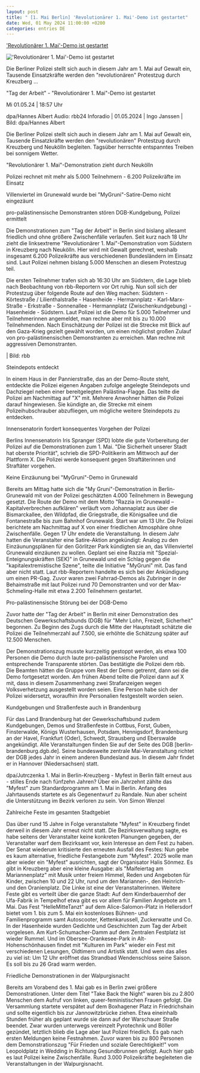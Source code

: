 ```yaml
---
layout: post
title: " [1. Mai Berlin] 'Revolutionärer 1. Mai'-Demo ist gestartet"
date: Wed, 01 May 2024 11:00:00 +0200
categories: entries DE
---
```

['Revolutionärer 1. Mai'-Demo ist gestartet](https://www.rbb24.de/panorama/beitrag/2024/05/berlin-1-mai-demonstrationen-polizei-einsatz.html)

!['Revolutionärer 1. Mai'-Demo ist gestartet](https://www.rbb24.de/content/dam/rbb/rbb/rbb24/2024/2024_05/dpa-account/1-mai-demo-suedstern.jpg.jpg/size=708x398.jpg)

Die Berliner Polizei stellt sich auch in diesem Jahr am 1. Mai auf Gewalt ein, Tausende Einsatzkräfte werden den "revolutionären" Protestzug durch Kreuzberg ...

"Tag der Arbeit" - "Revolutionärer 1. Mai"-Demo ist gestartet

Mi 01.05.24 | 18:57 Uhr

dpa/Hannes Albert Audio: rbb24 Inforadio | 01.05.2024 | Ingo Janssen | Bild: dpa/Hannes Albert

Die Berliner Polizei stellt sich auch in diesem Jahr am 1. Mai auf Gewalt ein, Tausende Einsatzkräfte werden den "revolutionären" Protestzug durch Kreuzberg und Neukölln begleiten. Tagsüber herrschte entspanntes Treiben bei sonnigem Wetter.



"Revolutionärer 1. Mai"-Demonstration zieht durch Neukölln

Polizei rechnet mit mehr als 5.000 Teilnehmern - 6.200 Polizeikräfte im Einsatz

Villenviertel im Grunewald wurde bei "MyGruni"-Satire-Demo nicht eingezäunt

pro-palästinensische Demonstranten stören DGB-Kundgebung, Polizei ermittelt

Die Demonstrationen zum "Tag der Arbeit" in Berlin sind bislang allesamt friedlich und ohne größere Zwischenfälle verlaufen. Seit kurz nach 18 Uhr zieht die linksextreme "Revolutionärer 1. Mai"-Demonstration vom Südstern in Kreuzberg nach Neukölln. Hier wird mit Gewalt gerechnet, weshalb insgesamt 6.200 Polizeikräfte aus verschiedenen Bundesländern im Einsatz sind. Laut Polizei nehmen bislang 5.000 Menschen an diesem Protestzug teil.



Die ersten Teilnehmer trafen sich ab 16:30 Uhr am Südstern, die Lage blieb nach Beobachtung von rbb-Reportern vor Ort ruhig. Nun soll sich der Protestzug über folgende Route auf den Weg machen: Südstern - Körtestraße / Lilienthalstraße - Hasenheide - Hermannplatz - Karl-Marx-Straße - Erkstraße - Sonnenallee - Hermannplatz (Zwischenkundgebung) - Hasenheide - Südstern. Laut Polizei ist die Demo für 5.000 Teilnehmer und Teilnehmerinnen angemeldet, man rechne aber mit bis zu 10.000 Teilnehmenden. Nach Einschätzung der Polizei ist die Strecke mit Blick auf den Gaza-Krieg gezielt gewählt worden, um einen möglichst großen Zulauf von pro-palästinensischen Demonstranten zu erreichen. Man rechne mit aggressiven Demonstranten.

| Bild: rbb

Steindepots entdeckt

In einem Haus in der Pannierstraße, das an der Demo-Route steht, entdeckte die Polizei eigenen Angaben zufolge angelegte Steindepots und Dachziegel neben einer bereitgelegten Palästina-Flagge. Das teilte die Polizei am Nachmittag auf "X" mit. Mehrere Anwohner hätten die Polizei darauf hingewiesen. Sie kündigte an, die Strecke mit einem Polizeihubschrauber abzufliegen, um mögliche weitere Steindepots zu entdecken.

Innensenatorin fordert konsequentes Vorgehen der Polizei

Berlins Innensenatorin Iris Spranger (SPD) lobte die gute Vorbereitung der Polizei auf die Demonstrationen zum 1. Mai. "Die Sicherheit unserer Stadt hat oberste Priorität", schrieb die SPD-Politikerin am Mittwoch auf der Plattform X. Die Polizei werde konsequent gegen Straftäterinnen und Straftäter vorgehen.

Keine Einzäunung bei "MyGruni"-Demo in Grunewald

Bereits am Mittag hatte sich die "My Gruni"-Demonstration in Berlin-Grunewald mit von der Polizei geschätzten 4.000 Teilnehmern in Bewegung gesetzt. Die Route der Demo mit dem Motto "Razzia im Grunewald – Kapitalverbrechen aufklären" verläuft vom Johannaplatz aus über die Bismarckallee, den Wildpfad, die Griegstraße, die Königsallee und die Fontanestraße bis zum Bahnhof Grunewald. Start war um 13 Uhr. Die Polizei berichtete am Nachmittag auf X von einer friedlichen Atmosphäre ohne Zwischenfälle. Gegen 17 Uhr endete die Veranstaltung. In diesem Jahr hatten die Veranstalter eine Satire-Aktion angekündigt: Analog zu den Einzäunungsplänen für den Görlitzer Park kündigten sie an, das Villenviertel Grunewald einzäunen zu wollen. Geplant sei eine Razzia mit "Spezial-Enteignungskräften (SEK)" in Grunewald und ein Schlag gegen die "kapitalextremistische Szene", teilte die Initiative "MyGruni" mit. Das fand aber nicht statt. Laut rbb-Reportern handelte es sich bei der Ankündigung um einen PR-Gag. Zuvor waren zwei Fahrrad-Demos als Zubringer in der Behaimstraße mit laut Polizei rund 70 Demonstranten und vor der Max-Schmeling-Halle mit etwa 2.200 Teilnehmern gestartet.

Pro-palästinensische Störung bei der DGB-Demo

Zuvor hatte der "Tag der Arbeit" in Berlin mit einer Demonstration des Deutschen Gewerkschaftsbunds (DGB) für "Mehr Lohn, Freizeit, Sicherheit" begonnen. Zu Beginn des Zugs durch die Mitte der Hauptstadt schätzte die Polizei die Teilnehmerzahl auf 7.500, sie erhöhte die Schätzung später auf 12.500 Menschen.



Der Demonstrationszug musste kurzzeitig gestoppt werden, als etwa 100 Personen die Demo durch laute pro-palästinensische Parolen und entsprechende Transparente störten. Das bestätigte die Polizei dem rbb. Die Beamten hätten die Gruppe vom Rest der Demo getrennt, dann sei die Demo fortgesetzt worden. Am frühen Abend teilte die Polizei dann auf X mit, dass in diesem Zusammenhang zwei Strafanzeigen wegen Volksverhetzung ausgestellt worden seien. Eine Person habe sich der Polizei widersetzt, woraufhin ihre Personalien festgestellt worden seien.



Kundgebungen und Straßenfeste auch in Brandenburg

Für das Land Brandenburg hat der Gewerkschaftsbund zudem Kundgebungen, Demos und Straßenfeste in Cottbus, Forst, Guben, Finsterwalde, Königs Wusterhausen, Potsdam, Hennigsdorf, Brandenburg an der Havel, Frankfurt (Oder), Schwedt, Strausberg und Eberswalde angekündigt. Alle Veranstaltungen finden Sie auf der Seite des DGB [berlin-brandenburg.dgb.de]. Seine bundesweite zentrale Mai-Veranstaltung richtet der DGB jedes Jahr in einem anderen Bundesland aus. In diesem Jahr findet er in Hannover (Niedersachsen) statt.

dpa/Jutrczenka 1. Mai in Berlin-Kreuzberg - Myfest in Berlin fällt erneut aus - stilles Ende nach fünfzehn Jahren? Über ein Jahrzehnt zählte das "Myfest" zum Standardprogramm am 1. Mai in Berlin. Anfang des Jahrtausends startete es als Gegenentwurf zu Randale. Nun aber scheint die Unterstützung im Bezirk verloren zu sein. Von Simon Wenzel

Zahlreiche Feste im gesamten Stadtgebiet

Das über rund 15 Jahre in Folge veranstaltete "Myfest" in Kreuzberg findet derweil in diesem Jahr erneut nicht statt. Die Bezirksverwaltung sagte, es habe seitens der Veranstalter keine konkreten Planungen gegeben, der Veranstalter warf dem Bezirksamt vor, kein Interesse an dem Fest zu haben. Der Senat wiederum kritisierte den erneuten Ausfall des Festes: Nun gebe es kaum alternative, friedliche Festangebote zum "Myfest". 2025 wolle man aber wieder ein "Myfest" ausrichten, sagt der Organisator Halis Sönmez. Es gibt in Kreuzberg aber eine kleine Ausgabe: als "Maifeiertag am Mariannenplatz" mit Musik unter freiem Himmel, Reden und Angeboten für Kinder, zwischen 10 und 22 Uhr, rund um den Mariannen-, den Heinrich- und den Oranienplatz. Die Linke ist eine der Veranstalterinnen. Weitere Feste gibt es verteilt über die ganze Stadt: Auf dem Kinderbauernhof der Ufa-Fabrik in Tempelhof etwa gibt es vor allem für Familien Angebote am 1. Mai. Das Fest "HelleMitteTanzt" auf dem Alice-Salomon-Platz in Hellersdorf bietet vom 1. bis zum 5. Mai ein kostenloses Bühnen- und Familienprogramm samt Autoscooter, Kettenkarussell, Zuckerwatte und Co. In der Hasenheide wurden Gedichte und Geschichten zum Tag der Arbeit vorgelesen. Am Kurt-Schumacher-Damm auf dem Zentralen Festplatz ist wieder Rummel. Und im Obersee-Orankesee-Park in Alt-Hohenschönhausen findet mit "Kulturen im Park" wieder ein Fest mit verschiedenen Lesungen, Oldtimern und Artistik statt. Und wem das alles zu viel ist: Um 12 Uhr eröffnet das Strandbad Wendenschloss seine Saison. Es soll bis zu 26 Grad warm werden.

Friedliche Demonstrationen in der Walpurgisnacht

Bereits am Vorabend des 1. Mai gab es in Berlin zwei größere Demonstrationen. Unter dem Titel "Take Back the Night" waren bis zu 2.800 Menschen dem Aufruf von linken, queer-feministischen Frauen gefolgt. Die Versammlung startete verspätet auf dem Boxhagener Platz in Friedrichshain und sollte eigentlich bis zur Jannowitzbrücke ziehen. Etwa eineinhalb Stunden früher als geplant wurde sie dann auf der Warschauer Straße beendet. Zwar wurden unterwegs vereinzelt Pyrotechnik und Böller gezündet, letztlich blieb die Lage aber laut Polizei friedlich. Es gab nach ersten Meldungen keine Festnahmen. Zuvor waren bis zu 800 Personen dem Demonstrationszug "Für Frieden und soziale Gerechtigkeit!" vom Leopoldplatz in Wedding in Richtung Gesundbrunnen gefolgt. Auch hier gab es laut Polizei keine Zwischenfälle. Rund 3.000 Polizeikräfte begleiteten die Veranstaltungen in der Walpurgisnacht.



